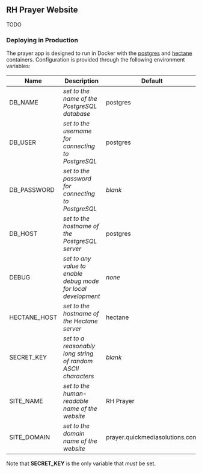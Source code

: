 ## RH Prayer Website

TODO

### Deploying in Production

The prayer app is designed to run in Docker with the [postgres](https://hub.docker.com/_/postgres) and [hectane](https://hub.docker.com/r/hectane/hectane) containers. Configuration is provided through the following environment variables:

Name | Description | Default
--- | --- | ---
DB_NAME | *set to the name of the PostgreSQL database* | postgres
DB_USER | *set to the username for connecting to PostgreSQL* | postgres
DB_PASSWORD | *set to the password for connecting to PostgreSQL* | *blank*
DB_HOST | *set to the hostname of the PostgreSQL server* | postgres
DEBUG | *set to any value to enable debug mode for local development* | *none*
HECTANE_HOST | *set to the hostname of the Hectane server* | hectane
SECRET_KEY | *set to a reasonably long string of random ASCII characters* | *blank*
SITE_NAME | *set to the human-readable name of the website* | RH Prayer
SITE_DOMAIN | *set to the domain name of the website* | prayer.quickmediasolutions.com

Note that **SECRET_KEY** is the only variable that *must* be set.
